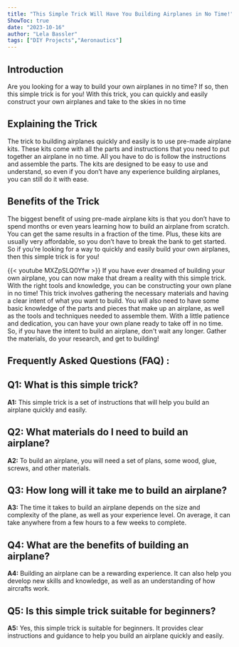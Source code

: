 ```yaml
---
title: "This Simple Trick Will Have You Building Airplanes in No Time!"
ShowToc: true 
date: "2023-10-16"
author: "Lela Bassler" 
tags: ["DIY Projects","Aeronautics"]
---
```

## Introduction

Are you looking for a way to build your own airplanes in no time? If so, then this simple trick is for you! With this trick, you can quickly and easily construct your own airplanes and take to the skies in no time 

## Explaining the Trick

The trick to building airplanes quickly and easily is to use pre-made airplane kits. These kits come with all the parts and instructions that you need to put together an airplane in no time. All you have to do is follow the instructions and assemble the parts. The kits are designed to be easy to use and understand, so even if you don’t have any experience building airplanes, you can still do it with ease.

## Benefits of the Trick

The biggest benefit of using pre-made airplane kits is that you don’t have to spend months or even years learning how to build an airplane from scratch. You can get the same results in a fraction of the time. Plus, these kits are usually very affordable, so you don’t have to break the bank to get started. So if you’re looking for a way to quickly and easily build your own airplanes, then this simple trick is for you!

{{< youtube MXZpSLQ0Yfw >}} 
If you have ever dreamed of building your own airplane, you can now make that dream a reality with this simple trick. With the right tools and knowledge, you can be constructing your own plane in no time! This trick involves gathering the necessary materials and having a clear intent of what you want to build. You will also need to have some basic knowledge of the parts and pieces that make up an airplane, as well as the tools and techniques needed to assemble them. With a little patience and dedication, you can have your own plane ready to take off in no time. So, if you have the intent to build an airplane, don't wait any longer. Gather the materials, do your research, and get to building!

## Frequently Asked Questions (FAQ) :
## Q1: What is this simple trick?

**A1:** This simple trick is a set of instructions that will help you build an airplane quickly and easily. 

## Q2: What materials do I need to build an airplane?

**A2:** To build an airplane, you will need a set of plans, some wood, glue, screws, and other materials. 

## Q3: How long will it take me to build an airplane?

**A3:** The time it takes to build an airplane depends on the size and complexity of the plane, as well as your experience level. On average, it can take anywhere from a few hours to a few weeks to complete. 

## Q4: What are the benefits of building an airplane?

**A4:** Building an airplane can be a rewarding experience. It can also help you develop new skills and knowledge, as well as an understanding of how aircrafts work. 

## Q5: Is this simple trick suitable for beginners?

**A5:** Yes, this simple trick is suitable for beginners. It provides clear instructions and guidance to help you build an airplane quickly and easily.



